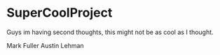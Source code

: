 # SuperCoolProject

Guys im having second thoughts, this might not be as cool as I thought.

Mark Fuller
Austin Lehman
